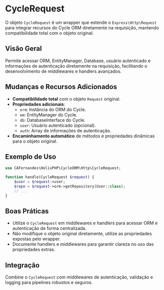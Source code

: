 # CycleRequest

O objeto `CycleRequest` é um wrapper que estende o `Express\Http\Request` para integrar recursos do Cycle ORM diretamente na requisição, mantendo compatibilidade total com o objeto original.

## Visão Geral
Permite acessar ORM, EntityManager, Database, usuário autenticado e informações de autenticação diretamente na requisição, facilitando o desenvolvimento de middlewares e handlers avançados.

## Mudanças e Recursos Adicionados
- **Compatibilidade total** com o objeto `Request` original.
- **Propriedades adicionais**:
  - `orm`: Instância do ORM do Cycle.
  - `em`: EntityManager do Cycle.
  - `db`: DatabaseInterface do Cycle.
  - `user`: Usuário autenticado (opcional).
  - `auth`: Array de informações de autenticação.
- **Encaminhamento automático** de métodos e propriedades dinâmicas para o objeto original.

## Exemplo de Uso
```php
use CAFernandes\HelixPHP\CycleORM\Http\CycleRequest;

function handle(CycleRequest $request) {
    $user = $request->user;
    $repo = $request->orm->getRepository(User::class);
    // ...
}
```

## Boas Práticas
- Utilize o `CycleRequest` em middlewares e handlers para acessar ORM e autenticação de forma centralizada.
- Não modifique o objeto original diretamente, utilize as propriedades expostas pelo wrapper.
- Documente handlers e middlewares para garantir clareza no uso das propriedades extras.

## Integração
Combine o `CycleRequest` com middlewares de autenticação, validação e logging para pipelines robustos e seguros.
